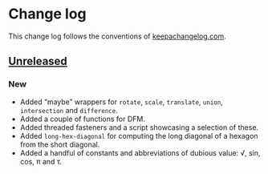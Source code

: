 # Change log
This change log follows the conventions of [keepachangelog.com](http://keepachangelog.com/).

## [Unreleased]
### New
- Added “maybe” wrappers for `rotate`, `scale`, `translate`, `union`,
  `intersection` and `difference`.
- Added a couple of functions for DFM.
- Added threaded fasteners and a script showcasing a selection of these.
- Added `long-hex-diagonal` for computing the long diagonal of a hexagon
  from the short diagonal.
- Added a handful of constants and abbreviations of dubious value:
  √, sin, cos, π and τ.

[Unreleased]: https://github.com/veikman/scad-tarmi/compare/v0.1.0...HEAD
